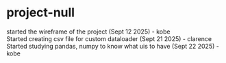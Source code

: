 # project-null


started the wireframe of the project (Sept 12 2025) - kobe  
Started creating csv file for custom dataloader (Sept 21 2025) - clarence
Started studying pandas, numpy to know what uis to have (Sept 22 2025) - kobe
